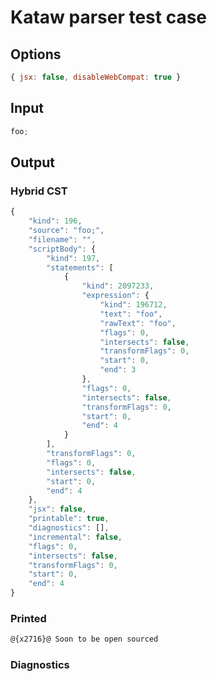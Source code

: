 # Kataw parser test case

## Options

`````js
{ jsx: false, disableWebCompat: true }
`````

## Input

`````js
foo;
`````

## Output


### Hybrid CST


```javascript
{
    "kind": 196,
    "source": "foo;",
    "filename": "",
    "scriptBody": {
        "kind": 197,
        "statements": [
            {
                "kind": 2097233,
                "expression": {
                    "kind": 196712,
                    "text": "foo",
                    "rawText": "foo",
                    "flags": 0,
                    "intersects": false,
                    "transformFlags": 0,
                    "start": 0,
                    "end": 3
                },
                "flags": 0,
                "intersects": false,
                "transformFlags": 0,
                "start": 0,
                "end": 4
            }
        ],
        "transformFlags": 0,
        "flags": 0,
        "intersects": false,
        "start": 0,
        "end": 4
    },
    "jsx": false,
    "printable": true,
    "diagnostics": [],
    "incremental": false,
    "flags": 0,
    "intersects": false,
    "transformFlags": 0,
    "start": 0,
    "end": 4
}
```

### Printed


```javascript
@{x2716}@ Soon to be open sourced
```

### Diagnostics


```javascript

```

